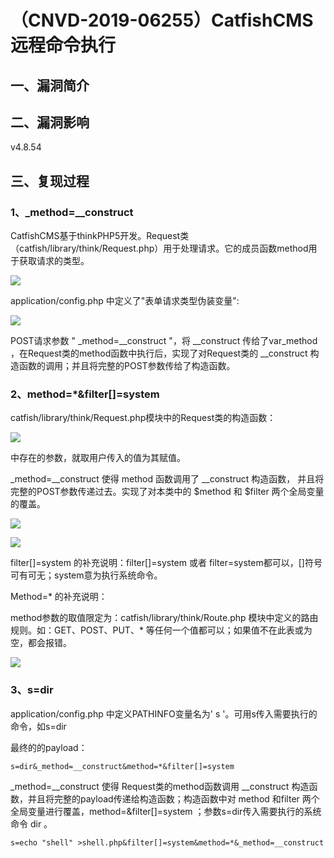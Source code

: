 （CNVD-2019-06255）CatfishCMS远程命令执行
=========================================

一、漏洞简介
------------

二、漏洞影响
------------

v4.8.54

三、复现过程
------------

### 1、\_method=\_\_construct

CatfishCMS基于thinkPHP5开发。Request类（catfish/library/think/Request.php）用于处理请求。它的成员函数method用于获取请求的类型。

![](resource/(CNVD-2019-06255)CatfishCMS远程命令执行/media/rId25.png)

application/config.php 中定义了"表单请求类型伪装变量":

![](resource/(CNVD-2019-06255)CatfishCMS远程命令执行/media/rId26.png)

POST请求参数 " \_method=\_\_construct "，将 \_\_construct
传给了var\_method ，在Request类的method函数中执行后，实现了对Request类的
\_\_construct 构造函数的调用；并且将完整的POST参数传给了构造函数。

### 2、method=\*&filter\[\]=system

catfish/library/think/Request.php模块中的Request类的构造函数：

![](resource/(CNVD-2019-06255)CatfishCMS远程命令执行/media/rId28.png)

中存在的参数，就取用户传入的值为其赋值。

\_method=\_\_construct 使得 method 函数调用了 \_\_construct 构造函数，
并且将完整的POST参数传递过去。实现了对本类中的 \$method 和 \$filter
两个全局变量的覆盖。

![](resource/(CNVD-2019-06255)CatfishCMS远程命令执行/media/rId29.png)

![](resource/(CNVD-2019-06255)CatfishCMS远程命令执行/media/rId30.png)

filter\[\]=system 的补充说明：filter\[\]=system 或者
filter=system都可以，\[\]符号可有可无；system意为执行系统命令。

Method=\* 的补充说明：

method参数的取值限定为：catfish/library/think/Route.php
模块中定义的路由规则。如：GET、POST、PUT、\*
等任何一个值都可以；如果值不在此表或为空，都会报错。

![](resource/(CNVD-2019-06255)CatfishCMS远程命令执行/media/rId31.png)

### 3、s=dir

application/config.php 中定义PATHINFO变量名为' s
'。可用s传入需要执行的命令，如s=dir

最终的的payload：

    s=dir&_method=__construct&method=*&filter[]=system

\_method=\_\_construct 使得 Request类的method函数调用 \_\_construct
构造函数，并且将完整的payload传递给构造函数；构造函数中对 method
和filter 两个全局变量进行覆盖，method=&filter\[\]=system
；参数s=dir传入需要执行的系统命令 dir 。

    s=echo "shell" >shell.php&filter[]=system&method=*&_method=__construct
